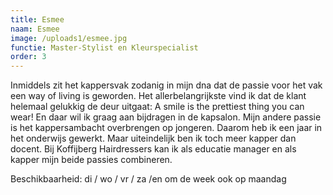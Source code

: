 ```yaml
---
title: Esmee
naam: Esmee
image: /uploads1/esmee.jpg
functie: Master-Stylist en Kleurspecialist
order: 3
---
```



Inmiddels zit het kappersvak zodanig in mijn dna dat de passie voor het vak een way of living is geworden. Het allerbelangrijkste vind ik dat de klant helemaal gelukkig de deur uitgaat: A smile is the prettiest thing you can wear! En daar wil ik graag aan bijdragen in de kapsalon. Mijn andere passie is het kappersambacht overbrengen op jongeren. Daarom heb ik een jaar in het onderwijs gewerkt. Maar uiteindelijk ben ik toch meer kapper dan docent. Bij Koffijberg Hairdressers kan ik als educatie manager en als kapper mijn beide passies combineren.

Beschikbaarheid: di / wo / vr / za /en om de week ook op maandag